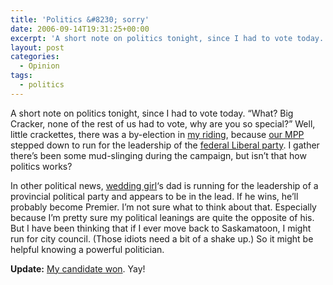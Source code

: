 ```yaml
---
title: 'Politics &#8230; sorry'
date: 2006-09-14T19:31:25+00:00
excerpt: 'A short note on politics tonight, since I had to vote today. &quot;What? Big Cracker, none of the rest of us had to'
layout: post
categories:
  - Opinion
tags:
  - politics
---
```

A short note on politics tonight, since I had to vote today. &#8220;What? Big Cracker, none of the rest of us had to vote, why are you so special?&#8221; Well, little crackettes, there was a by-election in [my riding](http://en.wikipedia.org/wiki/Parkdale-High_Park), because [our MPP](http://www.gerardkennedy.ca/) stepped down to run for the leadership of the [federal Liberal party](http://www.liberal.ca/). I gather there&#8217;s been some mud-slinging during the campaign, but isn&#8217;t that how politics works?

In other political news, [wedding girl](/wedding-fun.html)&#8216;s dad is running for the leadership of a provincial political party and appears to be in the lead. If he wins, he&#8217;ll probably become Premier. I&#8217;m not sure what to think about that. Especially because I&#8217;m pretty sure my political leanings are quite the opposite of his. But I have been thinking that if I ever move back to Saskamatoon, I might run for city council. (Those idiots need a bit of a shake up.) So it might be helpful knowing a powerful politician.

**Update:** [My candidate won](http://results.elections.on.ca/results/2006ByElections/index_PHP.jsp?flag=E&layout=G). Yay!
